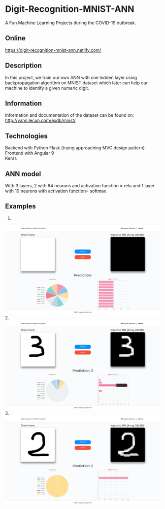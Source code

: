 # Digit-Recognition-MNIST-ANN
A Fun Machine Learning Projects during the COVID-19 outbreak.

## Online
https://digit-recognition-mnist-ann.netlify.com/

## Description
In this project, we train our own ANN with one hidden layer using backpropagation algorithm on MNIST dataset which later can help our machine to identify a given numeric digit.

## Information
Information and documentation of the dataset can be found on: http://yann.lecun.com/exdb/mnist/

## Technologies
Backend with Python Flask (trying approaching MVC design pattern) <br />
Frontend with Angular 9 <br />
Keras

## ANN model
With 3 layers, 2 with 64 neurons and activation function = relu and  1 layer with 10 neurons with activation function= softmax

## Examples

1.
![Example 1](images/screenshot1.png)
2.
![Example 2](images/screenshot2.png)
3.
![Example 3](images/screenshot3.png)

